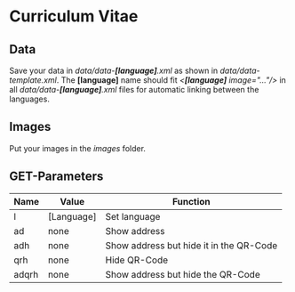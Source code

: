 # Curriculum Vitae

## Data

Save your data in *data/data-**[language]**.xml* as shown in *data/data-template.xml*.
The **[language]** name should fit *<languages><**[language]** image="..."/></languages>* in all *data/data-**[language]**.xml* files for automatic linking between the languages.

## Images

Put your images in the *images* folder.

## GET-Parameters

Name  | Value      | Function
----- | ---------- | ---------------------------------------
l     | [Language] | Set language
ad    | none       | Show address
adh   | none       | Show address but hide it in the QR-Code
qrh   | none       | Hide QR-Code
adqrh | none       | Show address but hide the QR-Code